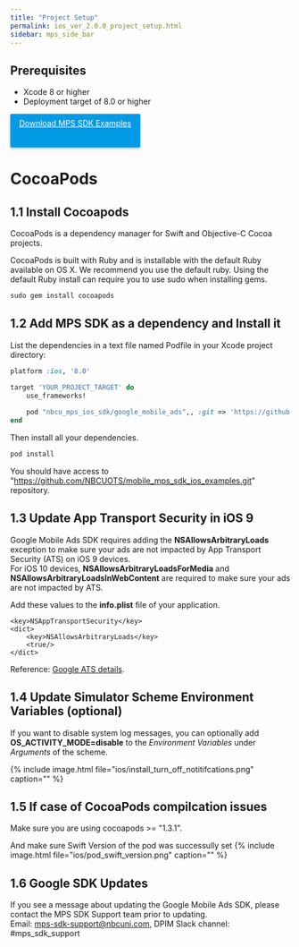 ```yaml
---
title: "Project Setup"
permalink: ios_ver_2.0.0_project_setup.html
sidebar: mps_side_bar
---
```

## Prerequisites
* Xcode 8 or higher
* Deployment target of 8.0 or higher

<p id="download">
    <a  href="https://github.com/NBCUOTS/mobile_mps_sdk_ios_examples/releases/tag/release-2.0.0">Download MPS SDK Examples
    </a>
</p>

#  CocoaPods


## 1.1 Install Cocoapods

CocoaPods is a dependency manager for Swift and Objective-C Cocoa projects.

CocoaPods is built with Ruby and is installable with the default Ruby available on OS X. We recommend you use the default ruby.
Using the default Ruby install can require you to use sudo when installing gems. 

```ruby 
sudo gem install cocoapods
```

## 1.2 Add MPS SDK as a dependency and Install it

List the dependencies in a text file named Podfile in your Xcode project directory:
```ruby
platform :ios, '8.0'

target 'YOUR_PROJECT_TARGET' do 
    use_frameworks!
    
    pod "nbcu_mps_ios_sdk/google_mobile_ads",, :git => 'https://github.com/NBCUOTS/mobile_mps_sdk_ios_examples.git', :tag => 'release-2.0.0'
end
```

Then install all your dependencies.
```ruby
pod install
```
You should have access to "https://github.com/NBCUOTS/mobile_mps_sdk_ios_examples.git" repository.


## 1.3 Update App Transport Security in iOS 9

Google Mobile Ads SDK requires adding the **NSAllowsArbitraryLoads** exception to make sure your ads are not impacted by App Transport Security (ATS) on iOS 9 devices.   
For iOS 10 devices, **NSAllowsArbitraryLoadsForMedia** and **NSAllowsArbitraryLoadsInWebContent** are required to make sure your ads are not impacted by ATS.

Add these values to the **info.plist** file of your application. 

```
<key>NSAppTransportSecurity</key>
<dict>
    <key>NSAllowsArbitraryLoads</key>
    <true/>
</dict>
```
Reference: [Google ATS details](https://developers.google.com/mobile-ads-sdk/docs/dfp/ios/app-transport-security). 


## 1.4 Update Simulator Scheme Environment Variables (optional)

If you want to disable system log messages, you can optionally add **OS_ACTIVITY_MODE=disable** to the *Environment Variables* under *Arguments* of the scheme.

{% include image.html file="ios/install_turn_off_notitifcations.png" caption="" %}


## 1.5 If case of CocoaPods compilcation issues

Make sure you are using cocoapods >= "1.3.1".

And make sure Swift Version of the pod was successully set
{% include image.html file="ios/pod_swift_version.png" caption="" %}

## 1.6 Google SDK Updates

If you see a message about updating the Google Mobile Ads SDK, please contact the MPS SDK Support team prior to updating.  
Email: <mps-sdk-support@nbcuni.com>, DPIM Slack channel:  #mps_sdk_support


<style>
#download > a
{
    background-color: #039be5;
    color: #fff;
    box-shadow: 0 2px 5px 0 rgba(0,0,0,.26);  
    border: 0;
    border-radius: 2px;
    cursor: pointer;
    display: inline-block;
    height: 44px;
    margin: 0;
    min-width: 36px;
    outline: 0;
    padding: 8px;
    padding-left: 16px;
    padding-right: 16px;
    vertical-align: middle;
    text-align: center;
    vertical-align: middle;
}
</style>